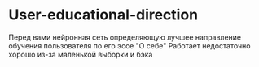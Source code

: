 # User-educational-direction

Перед вами нейронная сеть определяющую лучшее направление обучения пользователя по его эссе "О себе"
Работает недостаточно хорошо из-за маленькой выборки и бэка 
